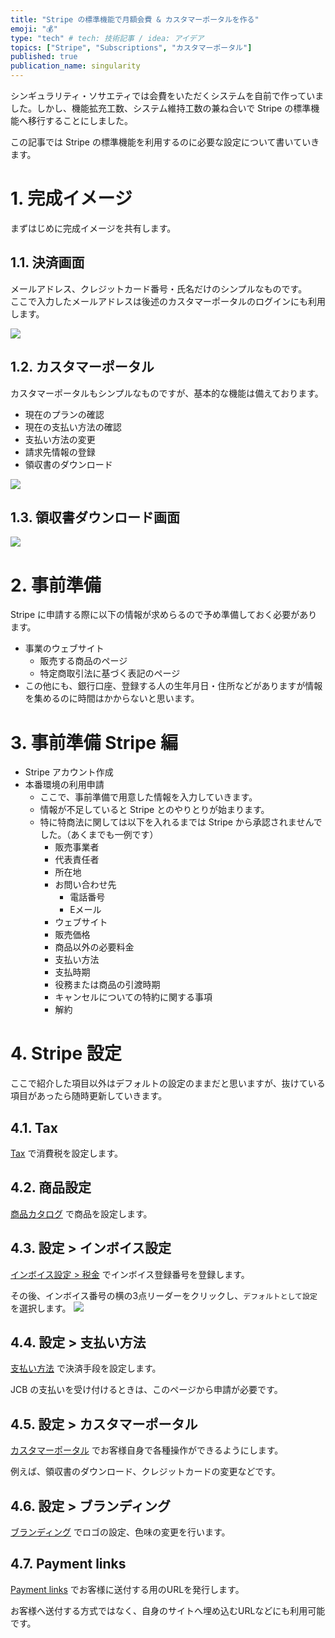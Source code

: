 ```yaml
---
title: "Stripe の標準機能で月額会費 & カスタマーポータルを作る"
emoji: "💰"
type: "tech" # tech: 技術記事 / idea: アイデア
topics: ["Stripe", "Subscriptions", "カスタマーポータル"]
published: true
publication_name: singularity
---
```


シンギュラリティ・ソサエティでは会費をいただくシステムを自前で作っていました。しかし、機能拡充工数、システム維持工数の兼ね合いで Stripe の標準機能へ移行することにしました。

この記事では Stripe の標準機能を利用するのに必要な設定について書いていきます。

# 1. 完成イメージ
まずはじめに完成イメージを共有します。

## 1.1. 決済画面
メールアドレス、クレジットカード番号・氏名だけのシンプルなものです。  
ここで入力したメールアドレスは後述のカスタマーポータルのログインにも利用します。

![](/images/stripe/checkout.png)

## 1.2. カスタマーポータル
カスタマーポータルもシンプルなものですが、基本的な機能は備えております。
- 現在のプランの確認
- 現在の支払い方法の確認
- 支払い方法の変更
- 請求先情報の登録
- 領収書のダウンロード

![](/images/stripe/customer_portal_main.png)

## 1.3. 領収書ダウンロード画面
![](/images/stripe/download_invoice.png)

# 2. 事前準備
Stripe に申請する際に以下の情報が求めらるので予め準備しておく必要があります。

- 事業のウェブサイト
  - 販売する商品のページ
  - 特定商取引法に基づく表記のページ
- この他にも、銀行口座、登録する人の生年月日・住所などがありますが情報を集めるのに時間はかからないと思います。

# 3. 事前準備 Stripe 編 
- Stripe アカウント作成
- 本番環境の利用申請
  - ここで、事前準備で用意した情報を入力していきます。
  - 情報が不足していると Stripe とのやりとりが始まります。
  - 特に特商法に関しては以下を入れるまでは Stripe から承認されませんでした。（あくまでも一例です）
    - 販売事業者
    - 代表責任者
    - 所在地
    - お問い合わせ先
      - 電話番号
      - Eメール
    - ウェブサイト
    - 販売価格
    - 商品以外の必要料金
    - 支払い方法
    - 支払時期
    - 役務または商品の引渡時期	
    - キャンセルについての特約に関する事項	
    - 解約

# 4. Stripe 設定
ここで紹介した項目以外はデフォルトの設定のままだと思いますが、抜けている項目があったら随時更新していきます。

## 4.1. Tax 
[Tax](https://dashboard.stripe.com/test/tax/registrations) で消費税を設定します。

## 4.2. 商品設定
[商品カタログ](https://dashboard.stripe.com/products) で商品を設定します。

## 4.3. 設定 > インボイス設定
[インボイス設定 > 税金](https://dashboard.stripe.com/settings/billing/invoice?tab=tax) でインボイス登録番号を登録します。

その後、インボイス番号の横の3点リーダーをクリックし、`デフォルトとして設定` を選択します。
![](/images/stripe/invoice.png)

## 4.4. 設定 > 支払い方法
[支払い方法](https://dashboard.stripe.com/settings/payment_methods) で決済手段を設定します。

JCB の支払いを受け付けるときは、このページから申請が必要です。

## 4.5. 設定 > カスタマーポータル
[カスタマーポータル](https://dashboard.stripe.com/settings/billing/portal) でお客様自身で各種操作ができるようにします。

例えば、領収書のダウンロード、クレジットカードの変更などです。

## 4.6. 設定 > ブランディング
[ブランディング](https://dashboard.stripe.com/settings/branding) でロゴの設定、色味の変更を行います。

## 4.7. Payment links
[Payment links](https://dashboard.stripe.com/test/payment-links) でお客様に送付する用のURLを発行します。

お客様へ送付する方式ではなく、自身のサイトへ埋め込むURLなどにも利用可能です。